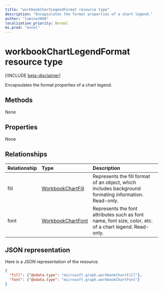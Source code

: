 ```yaml
---
title: "workbookChartLegendFormat resource type"
description: "Encapsulates the format properties of a chart legend."
author: "lumine2008"
localization_priority: Normal
ms.prod: "excel"
---
```


# workbookChartLegendFormat resource type

[!INCLUDE [beta-disclaimer](../../includes/beta-disclaimer.md)]

Encapsulates the format properties of a chart legend.


## Methods
None

## Properties
None

## Relationships
| Relationship | Type	|Description|
|:---------------|:--------|:----------|
|fill|[WorkbookChartFill](workbookchartfill.md)|Represents the fill format of an object, which includes background formating information. Read-only.|
|font|[WorkbookChartFont](workbookchartfont.md)|Represents the font attributes such as font name, font size, color, etc. of a chart legend. Read-only.|


## JSON representation

Here is a JSON representation of the resource.

<!--{
  "blockType": "resource",
  "optionalProperties": [
    "fill"
    "font"
    ],
  "baseType": "microsoft.graph.entity",
  "@odata.type": "microsoft.graph.workbookChartLegendFormat"
}-->

```json
{
  "fill": {"@odata.type": "microsoft.graph.workbookChartFill"},
  "font": {"@odata.type": "microsoft.graph.workbookChartFont"}
}
```


<!-- uuid: 8fcb5dbc-d5aa-4681-8e31-b001d5168d79
2015-10-25 14:57:30 UTC -->
<!-- {
  "type": "#page.annotation",
  "description": "workbookChartLegendFormat resource",
  "keywords": "",
  "section": "documentation",
  "tocPath": "",
  "suppressions": [
    "Error: /api-reference/beta/resources/workbookchartlegendformat.md:\r\n      Exception processing links.\r\n    System.ArgumentException: Link Definition was null. Link text: !INCLUDE [beta-disclaimer](../../includes/beta-disclaimer.md)\r\n      at ApiDoctor.Validation.DocFile.get_LinkDestinations()\r\n      at ApiDoctor.Validation.DocSet.ValidateLinks(Boolean includeWarnings, String[] relativePathForFiles, IssueLogger issues, Boolean requireFilenameCaseMatch, Boolean printOrphanedFiles)"
  ]
}-->
